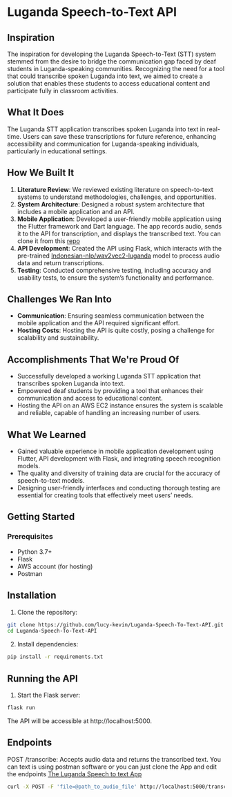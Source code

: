 # Luganda Speech-to-Text API

## Inspiration
The inspiration for developing the Luganda Speech-to-Text (STT) system stemmed from the desire to bridge the communication gap faced by deaf students in Luganda-speaking communities. Recognizing the need for a tool that could transcribe spoken Luganda into text, we aimed to create a solution that enables these students to access educational content and participate fully in classroom activities.

## What It Does
The Luganda STT application transcribes spoken Luganda into text in real-time. Users can save these transcriptions for future reference, enhancing accessibility and communication for Luganda-speaking individuals, particularly in educational settings.

## How We Built It
1. **Literature Review**: We reviewed existing literature on speech-to-text systems to understand methodologies, challenges, and opportunities.
2. **System Architecture**: Designed a robust system architecture that includes a mobile application and an API.
3. **Mobile Application**: Developed a user-friendly mobile application using the Flutter framework and Dart language. The app records audio, sends it to the API for transcription, and displays the transcribed text. You can clone it from this [repo](https://github.com/lucy-kevin/Luganda-Speech-to-Text) 
4. **API Development**: Created the API using Flask, which interacts with the pre-trained [Indonesian-nlp/wav2vec2-luganda](https://huggingface.co/indonesian-nlp/wav2vec2-luganda) model to process audio data and return transcriptions.
5. **Testing**: Conducted comprehensive testing, including accuracy and usability tests, to ensure the system’s functionality and performance.

## Challenges We Ran Into
- **Communication**: Ensuring seamless communication between the mobile application and the API required significant effort.
- **Hosting Costs**: Hosting the API is quite costly, posing a challenge for scalability and sustainability.

## Accomplishments That We're Proud Of
- Successfully developed a working Luganda STT application that transcribes spoken Luganda into text.
- Empowered deaf students by providing a tool that enhances their communication and access to educational content.
- Hosting the API on an AWS EC2 instance ensures the system is scalable and reliable, capable of handling an increasing number of users.

## What We Learned
- Gained valuable experience in mobile application development using Flutter, API development with Flask, and integrating speech recognition models.
- The quality and diversity of training data are crucial for the accuracy of speech-to-text models.
- Designing user-friendly interfaces and conducting thorough testing are essential for creating tools that effectively meet users’ needs.

## Getting Started

### Prerequisites
- Python 3.7+
- Flask
- AWS account (for hosting)
- Postman

## Installation
1. Clone the repository:

```bash
git clone https://github.com/lucy-kevin/Luganda-Speech-To-Text-API.git
cd Luganda-Speech-To-Text-API
```
2. Install dependencies:

```bash
pip install -r requirements.txt
```
## Running the API
1. Start the Flask server:

```bash
flask run
```
The API will be accessible at http://localhost:5000.

## Endpoints
POST /transcribe: Accepts audio data and returns the transcribed text.
You can text is using postman software or you can just clone the App and edit the endpoints
[The Luganda Speech to text App](https://github.com/lucy-kevin/Luganda-Speech-to-Text)
```bash
curl -X POST -F 'file=@path_to_audio_file' http://localhost:5000/transcribe
```
